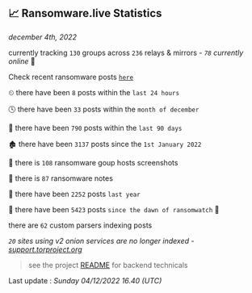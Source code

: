 
## 📈 Ransomware.live Statistics
_december 4th, 2022_

currently tracking `130` groups across `236` relays & mirrors - _`78` currently online_ 📡

Check recent ransomware posts [`here`](recentposts.md)


⏲ there have been `8` posts within the `last 24 hours`

🕓 there have been `33` posts within the `month of december`

📅 there have been `790` posts within the `last 90 days`

🏚 there have been `3137` posts since the `1st January 2022`

📸 there is `108` ransomware goup hosts screenshots

📝 there is `87` ransomware notes

🚀 there have been `2252` posts `last year`

🦕 there have been `5423` posts `since the dawn of ransomwatch` 🐣

there are `62` custom parsers indexing posts

_`20` sites using v2 onion services are no longer indexed - [support.torproject.org](https://support.torproject.org/onionservices/v2-deprecation/)_

> see the project [README](https://github.com/jmousqueton/ransomwatch#readme) for backend technicals



Last update : _Sunday 04/12/2022 16.40 (UTC)_

